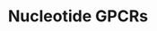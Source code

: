 ---
annotations:
- type: Pathway Ontology
  value: G protein mediated signaling pathway
authors:
- Nsalomonis
- MaintBot
- Thomas
- Khanspers
- AlexanderPico
- Egonw
description: ''
last-edited: 2020-07-21
organisms:
- Homo sapiens
redirect_from:
- /index.php/Pathway:WP80
- /instance/WP80
schema-jsonld:
- '@context': https://schema.org/
  '@id': https://wikipathways.github.io/pathways/WP80.html
  '@type': Dataset
  creator:
    '@type': Organization
    name: WikiPathways
  description: ''
  keywords:
  - ADORA2A
  - Adenosine
  - Gi/Go Pathway
  - LTB4R
  - P2RY5
  - P2RY2
  - P2RY4
  - Gq/G11 Pathway
  - ADORA2B
  - GPR23
  - Adenine
  - ADORA1
  - Gs Pathway
  - ADORA3
  - P2RY6
  - P2RY1
  license: CC0
  name: Nucleotide GPCRs
seo: CreativeWork
title: Nucleotide GPCRs
wpid: WP80
---